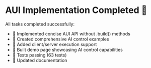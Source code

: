# AUI Implementation Completed 

All tasks completed successfully:
-  Implemented concise AUI API without .build() methods
-  Created comprehensive AI control examples
-  Added client/server execution support
-  Built demo page showcasing AI control capabilities
-  Tests passing (63 tests)
-  Updated documentation